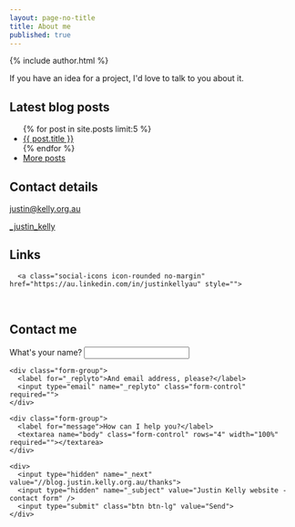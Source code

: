 ```yaml
---
layout: page-no-title
title: About me
published: true
---
```

{% include author.html %} 

If you have an idea for a project, I'd love to talk to you about it.

## Latest blog posts

<ul>
	{% for post in site.posts limit:5 %}
	<li>
		<a href="{{ post.url }}">{{ post.title }}</a>
    	</li>
  	{% endfor %}  
  	<li>
  		<a href="https://blog.justin.kelly.org.au">More posts <i class="fa fa-long-arrow-right"></i></a>
	</li>
</ul>

## Contact details

<p class="social-p">
  <a id="contact_details"></a>
  <a class="social-icons icon-rounded no-margin " href="mailto:justin@kelly.org.au" style="">
	<i class="fa fa-envelope-o fa-lg"></i><span>justin@kelly.org.au</span>
    </a>
</p>

<p class="social-p">
  <a class="social-icons icon-rounded no-margin " href="https://twitter.com/_justin_kelly" style="">
<i class="fa fa-twitter fa-lg"></i><span>_justin_kelly</span>
    </a>
</p>

## Links

<p class="social-p">
  <a class="social-icons icon-rounded no-margin" href="https://github.com/justinkelly" style="">
<i class="fa fa-github fa-lg"></i>
    </a>
    
      <a class="social-icons icon-rounded no-margin" href="https://au.linkedin.com/in/justinkellyau" style="">
<i class="fa fa-linkedin fa-lg"></i>
    </a>
  
  <a class=" social-icons icon-rounded no-margin" href="http://justin.kelly.org.au/+" style="">
<i class="fa fa-google-plus fa-lg"></i>
    </a>
    
<a class=" social-icons icon-rounded no-margin" href="http://feeds.feedburner.com/justinkelly" style="">
	<i class="fa fa-rss fa-lg"></i>
	</a>

</p>

<br />
<a name="contact"></a>

## Contact me

<form action="//formspree.io/justin@kelly.org.au" role="form" method="POST">
    <div class="form-group">
      <label for="name">What's your name?</label>
      <input type="text" name="name" class="form-control" required="">
    </div>

    <div class="form-group">
      <label for="_replyto">And email address, please?</label>
      <input type="email" name="_replyto" class="form-control" required="">
    </div>

    <div class="form-group">
      <label for="message">How can I help you?</label>
      <textarea name="body" class="form-control" rows="4" width="100%" required=""></textarea>
    </div>

    <div>
      <input type="hidden" name="_next" value="//blog.justin.kelly.org.au/thanks">
      <input type="hidden" name="_subject" value="Justin Kelly website - contact form" />
      <input type="submit" class="btn btn-lg" value="Send">
    </div>
  </form>
